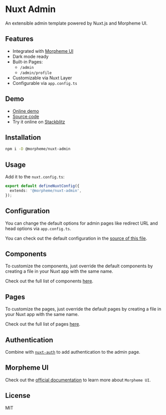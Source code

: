 # Nuxt Admin

An extensible admin template powered by Nuxt.js and Morpheme UI.

## Features

- Integrated with [Morpheme UI](https://gitsindonesia.github.io/ui-component/)
- Dark mode ready
- Built-in Pages:
  - `/admin`
  - `/admin/profile`
- Customizable via Nuxt Layer
- Configurable via `app.config.ts`

## Demo

- [Online demo](https://gits-nuxt-admin.vercel.app/admin)
- [Source code](https://github.com/gitsindonesia/ui-component/tree/main/starter/nuxt-admin)
- Try it online on [Stackblitz](https://stackblitz.com/github/gitsindonesia/ui-component/tree/main/starter/nuxt-admin)

## Installation

```bash
npm i -D @morpheme/nuxt-admin
```

## Usage

Add it to the `nuxt.config.ts`:

```ts
export default defineNuxtConfig({
  extends: '@morpheme/nuxt-admin',
});
```

## Configuration

You can change the default options for admin pages like redirect URL and head options via `app.config.ts`.

You can check out the default configuration in the [source of this file](https://github.com/gitsindonesia/ui-component/tree/main/starter/nuxt-admin/app.config.ts).

## Components

To customize the components, just override the default components by creating a file in your Nuxt app with the same name.

Check out the full list of components [here](https://github.com/gitsindonesia/ui-component/tree/main/starter/nuxt-admin/components).

## Pages

To customize the pages, just override the default pages by creating a file in your Nuxt app with the same name.

Check out the full list of pages [here](https://github.com/gitsindonesia/ui-component/tree/main/starter/nuxt-admin/pages).

## Authentication

Combine with [`nuxt-auth`](/themes/nuxt-auth) to add authentication to the admin page.

## Morpheme UI

Check out the [official documentation](https://gitsindonesia.github.io/ui-component/) to
learn more about `Morpheme UI`.

## License

MIT
